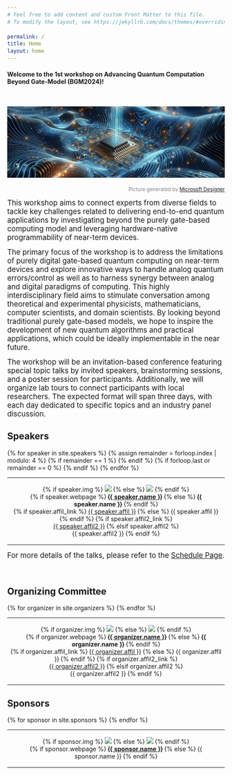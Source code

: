 ```yaml
---
# Feel free to add content and custom Front Matter to this file.
# To modify the layout, see https://jekyllrb.com/docs/themes/#overriding-theme-defaults

permalink: /
title: Home
layout: home
---
```


#### Welcome to the 1st workshop on Advancing Quantum Computation Beyond Gate-Model (BGM2024)!

<br />

![](assets/img/ms-banner.jpg)
<p align="right" style="color:grey;"><small>Picture generated by <a href="https://designer.microsoft.com/image-creator">Microsoft Designer</a></small></p>

<big>This workshop aims to connect experts from diverse fields to tackle key challenges related to delivering end-to-end quantum applications by investigating beyond the purely gate-based computing model and leveraging hardware-native programmability of near-term devices.</big>

<big>The primary focus of the workshop is to address the limitations of purely digital gate-based quantum computing on near-term devices and explore innovative ways to handle analog quantum errors/control as well as to harness synergy between analog and digital paradigms of computing. This highly interdisciplinary field aims to stimulate conversation among theoretical and experimental physicists, mathematicians, computer scientists, and domain scientists. By looking beyond traditional purely gate-based models, we hope to inspire the development of new quantum algorithms and practical applications, which could be ideally implementable in the near future.</big>

<big>The workshop will be an invitation-based conference featuring special topic talks by invited speakers, brainstorming sessions, and a poster session for participants. Additionally, we will organize lab tours to connect participants with local researchers. The expected format will span three days, with each day dedicated to specific topics and an industry panel discussion.  </big>

## Speakers

<article class="post">

  <div class = "post-content">
	  <table style="border-collapse: collapse; border: none;">
	  	{% for speaker in site.speakers %}
			{% assign remainder = forloop.index | modulo: 4 %}
			{% if remainder == 1  %}
		    	<tr style="border: none;">
			{% endif %}
			<td style="border: none;">
				<div class="col-xs-12">
					<p align="center">
						{% if speaker.img %}
							<img class="people-pic" src="{{ speaker.img | prepend: '/assets/img/speakers/' | prepend: site.baseurl | prepend: site.url }}" target="_blank">
						{% else %}
							<img class="people-pic" src="{{ 'avatar.jpg' | prepend: '/assets/img/speakers/' | prepend: site.baseurl | prepend: site.url }}" target="_blank">
						{% endif %}
						<br>
						<!-- speaker name (link to webpage if provided) -->
						{% if speaker.webpage %}
							<a href="{{ speaker.webpage }}" target="_blank"><b>{{ speaker.name }}</b></a>
						{% else %}
							<b>{{ speaker.name }}</b>
						{% endif %}
						<br>
						<!-- speaker affiliation (if provided) -->
						{% if speaker.affil_link %}
							<a href="{{ speaker.affil_link }}" target="_blank">{{ speaker.affil }}</a>
						{% else %}
							{{ speaker.affil }}
						{% endif %}
						<!-- Additional speaker affiliation (if provided) -->
						{% if speaker.affil2_link %}
							<br>
							<a href="{{ speaker.affil2_link }}" target="_blank">{{ speaker.affil2 }}</a>
						{% elsif speaker.affil2 %}
							<br>
							{{ speaker.affil2 }}
						{% endif %}
					</p>
				</div>
			</td>
			{% if forloop.last  or  remainder == 0  %}
				</tr>
			{% endif %}
	    {% endfor %}
	  </table>
  </div>

</article>

<big>For more details of the talks, please refer to the [Schedule Page](/schedule/).</big>

<br />

## Organizing Committee

<article class="post">

  <div class = "post-content">
	  <table style="border-collapse: collapse; border: none;">
	  	{% for organizer in site.organizers %}
			<td style="border: none;">
				<div class="col-xs-12">
					<p align="center">
						{% if organizer.img %}
							<img class="people-pic" src="{{ organizer.img | prepend: '/assets/img/organizers/' | prepend: site.baseurl | prepend: site.url }}" target="_blank">
						{% else %}
							<img class="people-pic" src="{{ 'avatar.jpg' | prepend: '/assets/img/organizers/' | prepend: site.baseurl | prepend: site.url }}" target="_blank">
						{% endif %}
						<br>
						<!-- organizer name (link to webpage if provided) -->
						{% if organizer.webpage %}
							<a href="{{ organizer.webpage }}" target="_blank"><b>{{ organizer.name }}</b></a>
						{% else %}
							<b>{{ organizer.name }}</b>
						{% endif %}
						<br>
						<!-- organizer affiliation (if provided) -->
						{% if organizer.affil_link %}
							<a href="{{ organizer.affil_link }}" target="_blank">{{ organizer.affil }}</a>
						{% else %}
							{{ organizer.affil }}
						{% endif %}
						<!-- Additional organizer affiliation (if provided) -->
						{% if organizer.affil2_link %}
							<br>
							<a href="{{ organizer.affil2_link }}" target="_blank">{{ organizer.affil2 }}</a>
						{% elsif organizer.affil2 %}
							<br>
							{{ organizer.affil2 }}
						{% endif %}
					</p>
				</div>
			</td>
	    {% endfor %}
	  </table>
  </div>

</article>

## Sponsors

<article class="post">

  <div class = "post-content">
	  <table style="border-collapse: collapse; border: none;">
	  	{% for sponsor in site.sponsors %}
			<td style="border: none;">
				<div class="col-xs-12">
					<p align="center">
						{% if sponsor.img %}
							<img class="image" height="100" src="{{ sponsor.img | prepend: '/assets/img/sponsors/' | prepend: site.baseurl | prepend: site.url }}" target="_blank">
						{% else %}
							<img class="image" height="100" src="{{ 'avatar.jpg' | prepend: '/assets/img/sponsors/' | prepend: site.baseurl | prepend: site.url }}" target="_blank">
						{% endif %}
						<br>
						<!-- sponsor name (link to webpage if provided) -->
						{% if sponsor.webpage %}
							<a href="{{ sponsor.webpage }}" target="_blank"><b>{{ sponsor.name }}</b></a>
						{% else %}
							{{ sponsor.name }}
						{% endif %}
					</p>
				</div>
			</td>
	    {% endfor %}
	  </table>
  </div>

</article>
